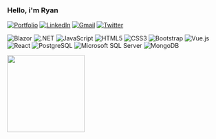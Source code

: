 ### Hello, i'm Ryan

<a href="https://ryancontento.dev/">![Portfolio](https://img.shields.io/badge/Site-Portfolio-blue?style=for-the-badge&logo=appveyor)</a>
<a href="https://www.linkedin.com/in/ryancontento/">![LinkedIn](https://img.shields.io/badge/linkedin-%230077B5.svg?style=for-the-badge&logo=linkedin&logoColor=white)</a>
<a href="mailto:contento.rk@gmail.com">![Gmail](https://img.shields.io/badge/Gmail-D14836?style=for-the-badge&logo=gmail&logoColor=white)</a>
<a href="https://twitter.com/contentoryan">![Twitter](https://img.shields.io/badge/<contentoryan>-%231DA1F2.svg?style=for-the-badge&logo=Twitter&logoColor=white)</a>

![Blazor](https://img.shields.io/static/v1?style=for-the-badge&message=Blazor&color=512BD4&logo=Blazor&logoColor=FFFFFF&label=)
![.NET](https://img.shields.io/static/v1?style=for-the-badge&message=.NET&color=512BD4&logo=.NET&logoColor=FFFFFF&label=)
![JavaScript](https://img.shields.io/badge/javascript-%23323330.svg?style=for-the-badge&logo=javascript&logoColor=%23F7DF1E)
![HTML5](https://img.shields.io/badge/html5-%23E34F26.svg?style=for-the-badge&logo=html5&logoColor=white)
![CSS3](https://img.shields.io/badge/css3-%231572B6.svg?style=for-the-badge&logo=css3&logoColor=white)
![Bootstrap](https://img.shields.io/badge/bootstrap-%23563D7C.svg?style=for-the-badge&logo=bootstrap&logoColor=white)
![Vue.js](https://img.shields.io/badge/vuejs-%2335495e.svg?style=for-the-badge&logo=vuedotjs&logoColor=%234FC08D)
![React](https://img.shields.io/badge/react-%2320232a.svg?style=for-the-badge&logo=react&logoColor=%2361DAFB)
![PostgreSQL](https://img.shields.io/static/v1?style=for-the-badge&message=PostgreSQL&color=4169E1&logo=PostgreSQL&logoColor=FFFFFF&label=)
![Microsoft SQL Server](https://img.shields.io/static/v1?style=for-the-badge&message=Microsoft+SQL+Server&color=CC2927&logo=Microsoft+SQL+Server&logoColor=FFFFFF&label=)
![MongoDB](https://img.shields.io/badge/MongoDB-%234ea94b.svg?style=for-the-badge&logo=mongodb&logoColor=white)
 


<img height="180em" src="https://github-readme-stats.vercel.app/api?username=ryancontento&show_icons=true&hide_border=true&&count_private=true&include_all_commits=true" />

 
 <!-- BELOW IS FOR LATER -->
 <!-- <a href="https://ryancontento.com/">![Blog](https://img.shields.io/badge/Site-Blog-blue?style=for-the-badge&logo=appveyor)</a> -->
 <!-- ![Slack](https://img.shields.io/badge/Slack-4A154B?style=for-the-badge&logo=slack&logoColor=white) -->
